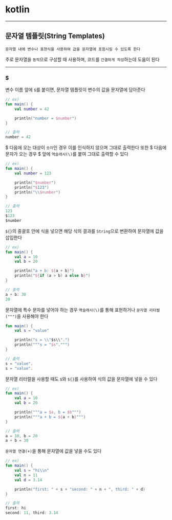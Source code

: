 # kotlin
---
## 문자열 템플릿(String Templates)
```
문자열 내에 변수나 표현식을 사용하여 값을 문자열에 포함시킬 수 있도록 한다
```
주로 문자열을 `동적`으로 구성할 때 사용하며, 코드를 `간결하게 작성`하는데 도움이 된다

---
### $
변수 이름 앞에 `$`를 붙이면, 문자열 템플릿이 변수의 값을 문자열에 담아준다
```kotlin
// ex)
fun main() {
    val number = 42

    println("number = $number")
}

// 출력
number = 42
```

$ 다음에 오는 대상이 `숫자`인 경우 이를 인식하지 않으며 그대로 출력한다
또한 $ 다음에 문자가 오는 경우 $ 앞에 `역슬래시(\)`를 붙여 그대로 출력할 수 있다

```kotlin
// ex)
fun main() {
    val number = 123

    println("$number")
    println("$123")
    println("\\$number")
}

// 출력
123
$123
$number
```

`${}`의 중괄호 안에 식을 넣으면 해당 식의 결과를 `String`으로 변환하여 문자열에 값을 삽입한다
```kotlin
// ex)
fun main() {
    val a = 10
    val b = 20

    println("a + b: ${a + b}")
    println("${if (a > b) a else b}")
}

// 출력
a + b: 30
20
```

문자열에 특수 문자를 넣어야 하는 경우 `역슬래시(\)`를 통해 표현하거나 `문자열 리터럴(""")`을 사용해야 한다
```kotlin
fun main() {
    val s = "value"

    println("s = \\"$s\\".")
    println("""s = "$s".""")
}

// 출력
s = "value".
s = "value".
```

문자열 리터럴을 사용할 때도 `$`와 `${}`를 사용하여 식의 값을 문자열에 넣을 수 있다
```kotlin
// ex)
fun main() {
    val a = 10
    val b = 20

    println("""a = $a, b = $b""")
    println("""a + b = ${a + b}""")
}

// 출력
a = 10, b = 20
a + b = 30
```

`문자열 연결(+)`을 통해 문자열에 값을 넣을 수도 있다
```kotlin
// ex)
fun main() {
    val s = "hi\\n"
    val n = 11
    val d = 3.14

    println("first: " + s + "second: " + n + ", third: " + d)
}

// 출력
first: hi
second: 11, third: 3.14
```